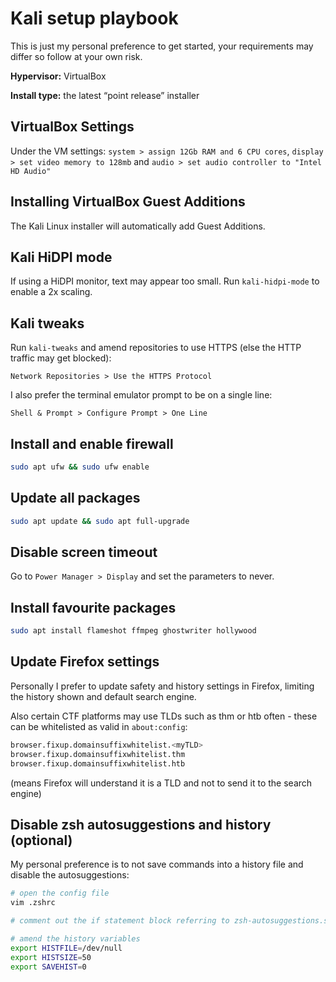# Kali setup playbook
This is just my personal preference to get started, your requirements may differ so follow at your own risk.

**Hypervisor:** VirtualBox

**Install type:** the latest “point release” installer


## VirtualBox Settings

Under the VM settings: `system > assign 12Gb RAM and 6 CPU cores`, `display > set video memory to 128mb` and `audio > set audio controller to "Intel HD Audio"`


## Installing VirtualBox Guest Additions

The Kali Linux installer will automatically add Guest Additions.


## Kali HiDPI mode

If using a HiDPI monitor, text may appear too small. Run `kali-hidpi-mode` to enable a 2x scaling.


## Kali tweaks

Run `kali-tweaks` and amend repositories to use HTTPS (else the HTTP traffic may get blocked):

`Network Repositories > Use the HTTPS Protocol`

I also prefer the terminal emulator prompt to be on a single line:

`Shell & Prompt > Configure Prompt > One Line`


## Install and enable firewall

```bash
sudo apt ufw && sudo ufw enable
```


## Update all packages

```bash
sudo apt update && sudo apt full-upgrade
```


## Disable screen timeout 

Go to `Power Manager > Display` and set the parameters to never.


## Install favourite packages

```bash
sudo apt install flameshot ffmpeg ghostwriter hollywood
```


## Update Firefox settings

Personally I prefer to update safety and history settings in Firefox, limiting the history shown and default search engine.

Also certain CTF platforms may use TLDs such as thm or htb often - these can be whitelisted as valid in `about:config`:

```bash
browser.fixup.domainsuffixwhitelist.<myTLD>
browser.fixup.domainsuffixwhitelist.thm
browser.fixup.domainsuffixwhitelist.htb
```
(means Firefox will understand it is a TLD and not to send it to the search engine)


## Disable zsh autosuggestions and history (optional)

My personal preference is to not save commands into a history file and disable the autosuggestions:

```bash
# open the config file
vim .zshrc

# comment out the if statement block referring to zsh-autosuggestions.sh

# amend the history variables
export HISTFILE=/dev/null
export HISTSIZE=50
export SAVEHIST=0
```

